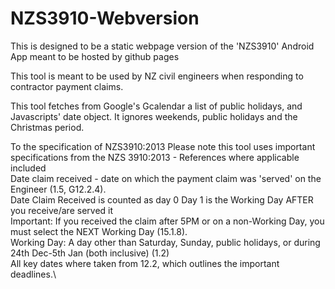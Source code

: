# NZS3910-Webversion

This is designed to be a static webpage version of the 'NZS3910' Android App meant to be hosted by github pages

This tool is meant to be used by NZ civil engineers when responding to contractor payment claims. 

This tool fetches from Google's Gcalendar a list of public holidays, and Javascripts' date object.
It ignores weekends, public holidays and the Christmas period. 

To the specification of NZS3910:2013
Please note this tool uses important specifications from the NZS 3910:2013 - References where applicable included\
Date claim received - date on which the payment claim was 'served' on the Engineer (1.5, G12.2.4).\
Date Claim Received is counted as day 0</b> Day 1 is the Working Day AFTER you receive/are served it\
Important: If you received the claim after 5PM or on a non-Working Day, you must select the NEXT Working Day (15.1.8).\
Working Day: A day other than Saturday, Sunday, public holidays, or during 24th Dec-5th Jan (both inclusive) (1.2)\
All key dates where taken from 12.2, which outlines the important deadlines.\
